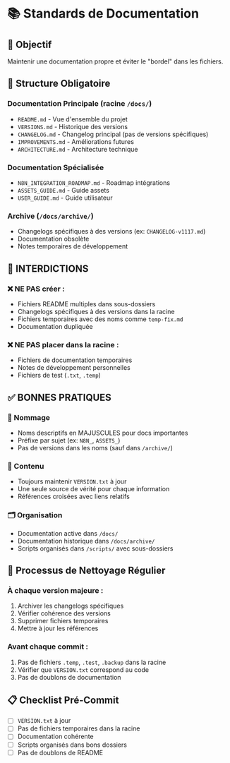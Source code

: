 # 📚 Standards de Documentation

## 🎯 Objectif
Maintenir une documentation propre et éviter le "bordel" dans les fichiers.

## 📁 Structure Obligatoire

### Documentation Principale (racine `/docs/`)
- `README.md` - Vue d'ensemble du projet
- `VERSIONS.md` - Historique des versions
- `CHANGELOG.md` - Changelog principal (pas de versions spécifiques)
- `IMPROVEMENTS.md` - Améliorations futures
- `ARCHITECTURE.md` - Architecture technique

### Documentation Spécialisée
- `N8N_INTEGRATION_ROADMAP.md` - Roadmap intégrations
- `ASSETS_GUIDE.md` - Guide assets
- `USER_GUIDE.md` - Guide utilisateur

### Archive (`/docs/archive/`)
- Changelogs spécifiques à des versions (ex: `CHANGELOG-v1117.md`)
- Documentation obsolète
- Notes temporaires de développement

## 🚫 INTERDICTIONS

### ❌ NE PAS créer :
- Fichiers README multiples dans sous-dossiers
- Changelogs spécifiques à des versions dans la racine
- Fichiers temporaires avec des noms comme `temp-fix.md`
- Documentation dupliquée

### ❌ NE PAS placer dans la racine :
- Fichiers de documentation temporaires
- Notes de développement personnelles
- Fichiers de test (`.txt`, `.temp`)

## ✅ BONNES PRATIQUES

### 📝 Nommage
- Noms descriptifs en MAJUSCULES pour docs importantes
- Préfixe par sujet (ex: `N8N_`, `ASSETS_`)
- Pas de versions dans les noms (sauf dans `/archive/`)

### 📄 Contenu
- Toujours maintenir `VERSION.txt` à jour
- Une seule source de vérité pour chaque information
- Références croisées avec liens relatifs

### 🗂️ Organisation
- Documentation active dans `/docs/`
- Documentation historique dans `/docs/archive/`
- Scripts organisés dans `/scripts/` avec sous-dossiers

## 🔄 Processus de Nettoyage Régulier

### À chaque version majeure :
1. Archiver les changelogs spécifiques
2. Vérifier cohérence des versions
3. Supprimer fichiers temporaires
4. Mettre à jour les références

### Avant chaque commit :
1. Pas de fichiers `.temp`, `.test`, `.backup` dans la racine
2. Vérifier que `VERSION.txt` correspond au code
3. Pas de doublons de documentation

## 📋 Checklist Pré-Commit

- [ ] `VERSION.txt` à jour
- [ ] Pas de fichiers temporaires dans la racine  
- [ ] Documentation cohérente
- [ ] Scripts organisés dans bons dossiers
- [ ] Pas de doublons de README